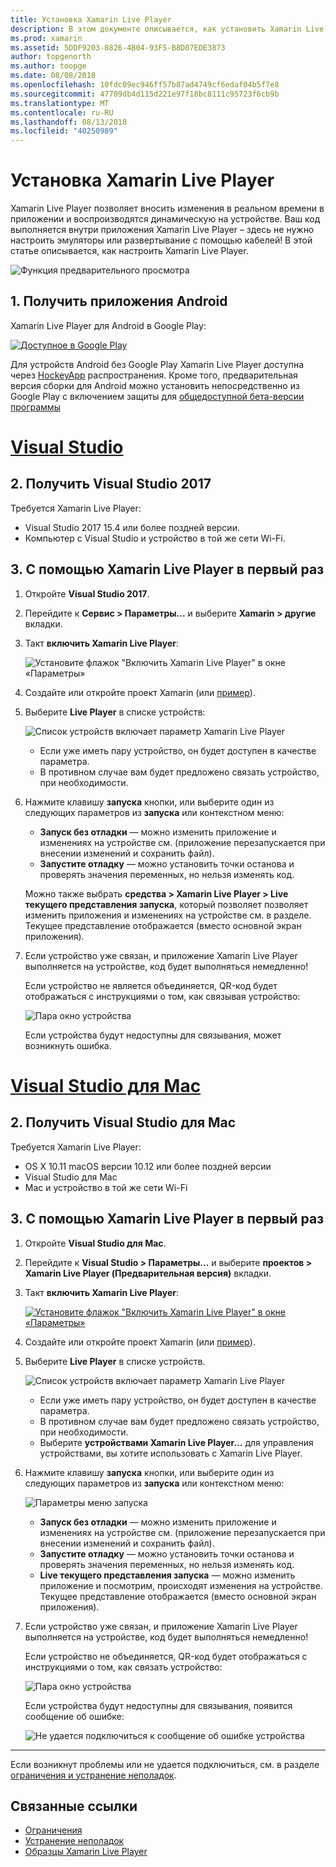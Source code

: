 ```yaml
---
title: Установка Xamarin Live Player
description: В этом документе описывается, как установить Xamarin Live Player и использовать его для динамического изменения к запущенному приложению.
ms.prod: xamarin
ms.assetid: 5DDF9203-8826-4B04-93F5-B8D07EDE3873
author: topgenorth
ms.author: toopge
ms.date: 08/08/2018
ms.openlocfilehash: 10fdc09ec946ff57b87ad4749cf6edaf04b5f7e8
ms.sourcegitcommit: 47709db4d115d221e97f18bc8111c95723f6cb9b
ms.translationtype: MT
ms.contentlocale: ru-RU
ms.lasthandoff: 08/13/2018
ms.locfileid: "40250989"
---
```

# <a name="xamarin-live-player-setup"></a>Установка Xamarin Live Player

Xamarin Live Player позволяет вносить изменения в реальном времени в приложении и воспроизводятся динамическую на устройстве. Ваш код выполняется внутри приложения Xamarin Live Player – здесь не нужно настроить эмуляторы или развертывание с помощью кабелей! В этой статье описывается, как настроить Xamarin Live Player.

![Функция предварительного просмотра](~/media/shared/preview.png)

## <a name="1-get-the-android-app"></a>1. Получить приложения Android

Xamarin Live Player для Android в Google Play:

[ ![Доступное в Google Play](install-images/google-play-badge.png)](https://play.google.com/store/apps/details?id=com.xamarin.live)

Для устройств Android без Google Play Xamarin Live Player доступна через [HockeyApp](https://aka.ms/xlp-hockeyapp) распространения. Кроме того, предварительная версия сборки для Android можно установить непосредственно из Google Play с включением защиты для [общедоступной бета-версии программы](https://play.google.com/apps/testing/com.xamarin.live)

# <a name="visual-studiotabwindows"></a>[Visual Studio](#tab/windows)

## <a name="2-get-visual-studio-2017"></a>2. Получить Visual Studio 2017

Требуется Xamarin Live Player:

- Visual Studio 2017 15.4 или более поздней версии.
- Компьютер с Visual Studio и устройство в той же сети Wi-Fi.

## <a name="3-using-xamarin-live-player-for-the-first-time"></a>3. С помощью Xamarin Live Player в первый раз

1. Откройте **Visual Studio 2017**.
2. Перейдите к **Сервис > Параметры...**  и выберите **Xamarin > другие** вкладки.
3. Такт **включить Xamarin Live Player**:

    ![Установите флажок "Включить Xamarin Live Player" в окне «Параметры»](install-images/vs2017-options.png)

4. Создайте или откройте проект Xamarin (или [пример](~/tools/live-player/samples.md)).
5. Выберите **Live Player** в списке устройств:

    ![Список устройств включает параметр Xamarin Live Player](install-images/devices-empty-windows.png)

    - Если уже иметь пару устройство, он будет доступен в качестве параметра.
    - В противном случае вам будет предложено связать устройство, при необходимости.

6. Нажмите клавишу **запуска** кнопки, или выберите один из следующих параметров из **запуска** или контекстном меню:

    - **Запуск без отладки** — можно изменить приложение и изменениях на устройстве см. (приложение перезапускается при внесении изменений и сохранить файл).
    - **Запустите отладку** — можно установить точки останова и проверять значения переменных, но нельзя изменять код.

    Можно также выбрать **средства > Xamarin Live Player > Live текущего представления запуска**, который позволяет позволяет изменить приложения и изменениях на устройстве см. в разделе. Текущее представление отображается (вместо основной экран приложения).

7. Если устройство уже связан, и приложение Xamarin Live Player выполняется на устройстве, код будет выполняться немедленно!

    Если устройство не является объединяется, QR-код будет отображаться с инструкциями о том, как связывая устройство:

    ![Пара окно устройства](install-images/manage-empty-windows.png)

    Если устройства будут недоступны для связывания, может возникнуть ошибка.

# <a name="visual-studio-for-mactabmacos"></a>[Visual Studio для Mac](#tab/macos)

## <a name="2-get-visual-studio-for-mac"></a>2. Получить Visual Studio для Mac

Требуется Xamarin Live Player:

- OS X 10.11 macOS версии 10.12 или более поздней версии
- Visual Studio для Mac
- Mac и устройство в той же сети Wi-Fi

## <a name="3-using-xamarin-live-player-for-the-first-time"></a>3. С помощью Xamarin Live Player в первый раз

1. Откройте **Visual Studio для Mac**.
2. Перейдите к **Visual Studio > Параметры...**  и выберите **проектов > Xamarin Live Player (Предварительная версия)** вкладки.
3. Такт **включить Xamarin Live Player**:

    [![Установите флажок "Включить Xamarin Live Player" в окне «Параметры»](install-images/vsmac-options-sml.png)](install-images/vsmac-options.png#lightbox)

4. Создайте или откройте проект Xamarin (или [пример](~/tools/live-player/samples.md)).
5. Выберите **Live Player** в списке устройств.

    ![Список устройств включает параметр Xamarin Live Player](install-images/devices.png)

    - Если уже иметь пару устройство, он будет доступен в качестве параметра.
    - В противном случае вам будет предложено связать устройство, при необходимости.
    - Выберите **устройствами Xamarin Live Player...**  для управления устройствами, вы хотите использовать с Xamarin Live Player.

6. Нажмите клавишу **запуска** кнопки, или выберите один из следующих параметров из **запуска** или контекстном меню:

    ![Параметры меню запуска](install-images/run-menu.png)

    - **Запуск без отладки** — можно изменить приложение и изменениях на устройстве см. (приложение перезапускается при внесении изменений и сохранить файл).
    - **Запустите отладку** — можно установить точки останова и проверять значения переменных, но нельзя изменять код.
    - **Live текущего представления запуска** — можно изменить приложение и посмотрим, происходят изменения на устройстве. Текущее представление отображается (вместо основной экран приложения).

7. Если устройство уже связан, и приложение Xamarin Live Player выполняется на устройстве, код будет выполняться немедленно!

    Если устройство не объединяется, QR-код будет отображаться с инструкциями о том, как связать устройство:

    ![Пара окно устройства](install-images/manage-empty.png)

    Если устройства будут недоступны для связывания, появится сообщение об ошибке:

    ![Не удается подключиться к сообщение об ошибке устройства](install-images/error-cannot-connect.png)

-----

Если возникнут проблемы или не удается подключиться, см. в разделе [ограничения и устранение неполадок](~/tools/live-player/troubleshooting.md).

## <a name="related-links"></a>Связанные ссылки

- [Ограничения](~/tools/live-player/limitations.md)
- [Устранение неполадок](~/tools/live-player/troubleshooting.md)
- [Образцы Xamarin Live Player](~/tools/live-player/samples.md)
